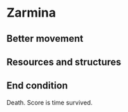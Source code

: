 Zarmina
=======

Better movement
---------------

Resources and structures
------------------------

End condition
-------------

Death.  Score is time survived.

